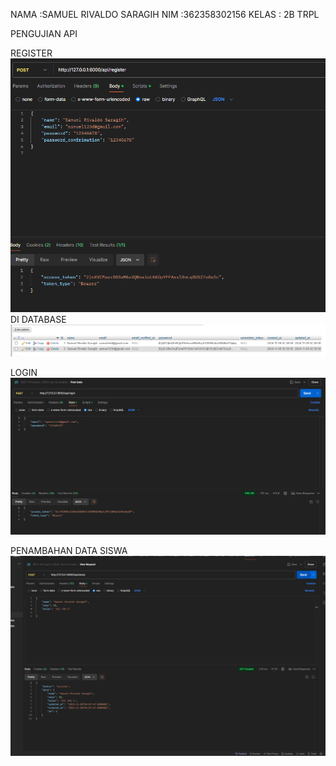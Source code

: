 NAMA    :SAMUEL RIVALDO SARAGIH
NIM     :362358302156
KELAS   : 2B TRPL

PENGUJIAN API

REGISTER
![GAMBAR](image.png)
DI DATABASE
![GAMBAR](image-1.png)

LOGIN
![GAMBAR](image-2.png)

PENAMBAHAN DATA SISWA
![GAMBAR](image-3.png)
